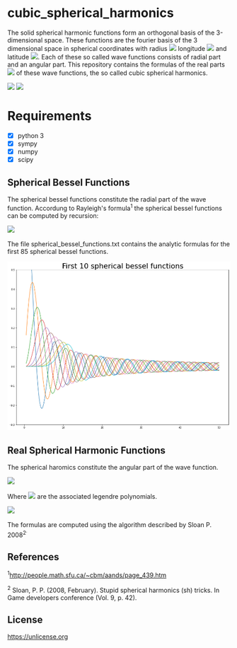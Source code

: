 # cubic_spherical_harmonics
The solid spherical harmonic functions form an orthogonal basis of the 3-dimensional space. These functions are the fourier basis of the 3 dimensional space in spherical coordinates with radius <img src="https://latex.codecogs.com/gif.latex?r" /> longitude <img src="https://latex.codecogs.com/gif.latex?\theta" /> and latitude <img src="https://latex.codecogs.com/gif.latex?\phi" />.
Each of these so called wave functions consists of radial part and an angular part.
This repository contains the formulas of the real parts <img src="https://latex.codecogs.com/gif.latex?\psi_{nlm}" />  of these wave functions, the so called cubic spherical harmonics.

<img src="https://latex.codecogs.com/gif.latex?\psi_{nlm}(r,\theta,\phi)=j_n(r)Y_{lm}(\theta,\phi)" /> 
<img src="https://github.com/janek-gross/cubic_spherical_harmonics/blob/master/wave_functions.gif?raw=true" width="800"  />

# Requirements
- [x] python 3
- [x] sympy
- [x] numpy
- [x] scipy

## Spherical Bessel Functions
The spherical bessel functions constitute the radial part of the wave function.
Accordung to Rayleigh's formula<sup>1</sup> the spherical bessel functions can be computed by recursion:

<img src="https://latex.codecogs.com/gif.latex?j_n(r)=(-\frac{1}{r}\frac{d}{dr})^n\frac{sin(r)}{r}" /> 

The file spherical_bessel_functions.txt contains the analytic formulas for the first 85 spherical bessel functions. 

<img src="https://github.com/janek-gross/cubic_spherical_harmonics/blob/master/spherical_bessel_functions/spherical_bessel_functions.png?raw=true" width="800"  />


## Real Spherical Harmonic Functions

The spherical haromics constitute the angular part of the wave function.

<img src="https://latex.codecogs.com/gif.latex?Y_{lm}(\theta,\phi)=\begin{cases}{\displaystyle}(-1)^m\sqrt{2}\sqrt{\frac{2l+1}{4\pi}\frac{(l-|m|)!}{(l+|m|)!}}P_l^{|m|}(cos\theta)sin(|m|\phi)\\{\displaystyle}(-1)^m\sqrt{\frac{2l+1}{4\pi}}P_l^{m}(cos\theta)\\{\displaystyle}(-1)^m\sqrt{2}\sqrt{\frac{2l+1}{4\pi}\frac{(l-m)!}{(l+m)!}}P_l^{m}(cos\theta)cos(m\phi)\end{cases}" /> 

Where <img src="https://latex.codecogs.com/gif.latex?P_l^m" /> are the associated legendre polynomials.
  
<img src="https://latex.codecogs.com/gif.latex?P_l^m(x)=(-1)^{m}2^{l}(1-x^2)^{m/2}\sum_{k=m}^l\frac{k!}{(k-m)!}x^{k-m}\binom{l}{k}\binom{\frac{l+k-1}{2}}{l}" /> 

The formulas are computed using the algorithm described by Sloan P. 2008<sup>2<sup>.
  
## References

<sup>1</sup>http://people.math.sfu.ca/~cbm/aands/page_439.htm

<sup>2</sup> Sloan, P. P. (2008, February). Stupid spherical harmonics (sh) tricks. In Game developers conference (Vol. 9, p. 42).

## License
https://unlicense.org
